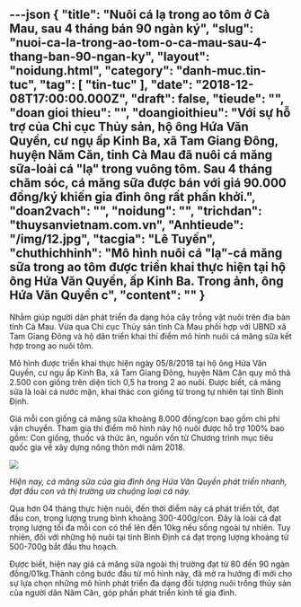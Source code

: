 ---json
{
    "title": "Nuôi cá lạ trong ao tôm ở Cà Mau, sau 4 tháng bán 90 ngàn ký",
    "slug": "nuoi-ca-la-trong-ao-tom-o-ca-mau-sau-4-thang-ban-90-ngan-ky",
    "layout": "noidung.html",
    "category": "danh-muc.tin-tuc",
    "tag": [
        "tin-tuc"
    ],
    "date": "2018-12-08T17:00:00.000Z",
    "draft": false,
    "tieude": "",
    "doan gioi thieu": "",
    "doangioithieu": "Với sự hỗ trợ của Chi cục Thủy sản, hộ ông Hứa Văn Quyền, cư ngụ ấp Kinh Ba, xã Tam Giang Đông, huyện Năm Căn, tỉnh Cà Mau đã nuôi cá măng sữa-loài cá \"lạ\" trong vuông tôm. Sau 4 tháng chăm sóc, cá măng sữa được bán với giá 90.000 đồng/ký khiến gia đình ông rất phấn khởi.",
    "doan2vach": "",
    "noidung": "",
    "trichdan": "thuysanvietnam.com.vn",
    "Anhtieude": "/img/12.jpg",
    "tacgia": "Lê Tuyến",
    "chuthichhinh": "Mô hình nuôi cá \"lạ\"-cá măng sữa trong ao tôm được triển khai thực hiện tại hộ ông Hứa Văn Quyền, ấp Kinh Ba. Trong ảnh, ông Hứa Văn Quyền c",
    "__content__": ""
}
---
<p>Nhằm gi&uacute;p người d&acirc;n ph&aacute;t triển đa dạng h&oacute;a c&acirc;y trồng vật nu&ocirc;i tr&ecirc;n địa b&agrave;n tỉnh C&agrave; Mau. Vừa qua Chi cục Thủy sản tỉnh C&agrave; Mau phối hợp với UBND x&atilde; Tam Giang Đ&ocirc;ng v&agrave; hộ d&acirc;n triển khai th&iacute; điểm m&ocirc; h&igrave;nh nu&ocirc;i c&aacute; măng sữa kết hợp trong ao nu&ocirc;i t&ocirc;m.</p>

<p>M&ocirc; h&igrave;nh được triển khai thực hiện ng&agrave;y 05/8/2018 tại hộ &ocirc;ng Hứa Văn Quyền, cư ngụ ấp Kinh Ba, x&atilde; Tam Giang Đ&ocirc;ng, huyện Năm Căn quy m&ocirc; thả 2.500 con giống tr&ecirc;n diện t&iacute;ch 0,5 ha trong 2 ao nu&ocirc;i. Được biết, c&aacute; măng sữa l&agrave; lo&agrave;i c&aacute; nước mặn, khai th&aacute;c con giống từ trong tự nhi&ecirc;n tại tỉnh B&igrave;nh Định.</p>

<p>Gi&aacute; mỗi con giống c&aacute; măng sữa&nbsp;khoảng 8.000 đồng/con bao gồm chi ph&iacute; vận chuyển. Tham gia th&iacute; điểm m&ocirc; h&igrave;nh n&agrave;y hộ nu&ocirc;i được hỗ trợ 100% bao gồm: Con giống, thuốc v&agrave; thức ăn, nguồn vốn từ Chương tr&igrave;nh mục ti&ecirc;u quốc gia về x&acirc;y dựng n&ocirc;ng th&ocirc;n mới năm 2018.</p>

<p><img src="http://namcan.camau.gov.vn/wps/wcm/connect/huyennamcan/edcf352c-fb54-43d8-babc-d877434ee224/2/13.jpg?MOD=AJPERES&amp;CACHEID=edcf352c-fb54-43d8-babc-d877434ee224/2" /></p>

<p><em>Hiện nay, c&aacute; măng sữa của gia đ&igrave;nh &ocirc;ng Hứa Văn Quyền&nbsp;ph&aacute;t triển nhanh, đạt đầu con v&agrave; thị trường ưa chuộng loại c&aacute; n&agrave;y.&nbsp;</em></p>

<p>Qua hơn 04 th&aacute;ng thực hiện nu&ocirc;i, đến thời điểm n&agrave;y c&aacute; ph&aacute;t triển tốt, đạt đầu con, trọng lượng trung b&igrave;nh khoảng 300-400g/con. Đ&acirc;y l&agrave; lo&agrave;i c&aacute; đạt trọng lượng tối đa mỗi con c&oacute; thể l&ecirc;n đến 10kg nếu sống ngo&agrave;i tự nhi&ecirc;n. Tuy nhi&ecirc;n, đối với những hộ nu&ocirc;i tại tỉnh B&igrave;nh Định c&aacute; đạt trọng lượng khoảng từ 500-700g bắt đầu thu hoạch.</p>

<p>Được biết, hiện nay gi&aacute; c&aacute; măng sữa ngo&agrave;i thị trường đạt từ 80 đến 90 ng&agrave;n đồng/01kg.Th&agrave;nh c&ocirc;ng bước đầu từ m&ocirc; h&igrave;nh n&agrave;y, đ&atilde; mở ra hướng đi mới cho sự lựa chọn những m&ocirc; h&igrave;nh ph&aacute;t triển đa dạng đối tượng nu&ocirc;i trồng thủy sản của người d&acirc;n Năm Căn, g&oacute;p phần ph&aacute;t triển kinh tế gia đ&igrave;nh.</p>
